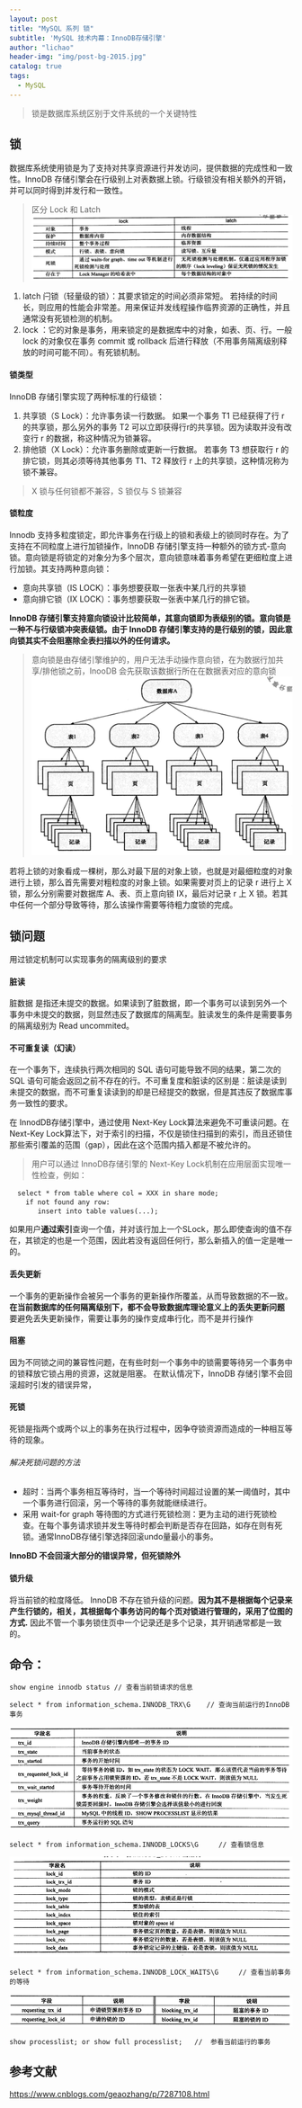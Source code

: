 ```yaml
---
layout: post
title: "MySQL 系列 锁"
subtitle: 'MySQL 技术内幕：InnoDB存储引擎'
author: "lichao"
header-img: "img/post-bg-2015.jpg"
catalog: true
tags:
  - MySQL
---
```


> 锁是数据库系统区别于文件系统的一个关键特性

## 锁
数据库系统使用锁是为了支持对共享资源进行并发访问，提供数据的完成性和一致性。InnoDB 存储引擎会在行级别上对表数据上锁。行级锁没有相关额外的开销，并可以同时得到并发行和一致性。

> 区分 Lock 和 Latch
![存储概览](/img/mysql/lock.png)
1. latch 闩锁（轻量级的锁）：其要求锁定的时间必须非常短。 若持续的时间长，则应用的性能会非常差。用来保证并发线程操作临界资源的正确性，并且通常没有死锁检测的机制。
2. lock ：它的对象是事务，用来锁定的是数据库中的对象，如表、页、行。一般 lock 的对象仅在事务 commit 或 rollback 后进行释放（不用事务隔离级别释放的时间可能不同）。有死锁机制。

#### 锁类型
InnoDB 存储引擎实现了两种标准的行级锁：
1. 共享锁（S Lock）：允许事务读一行数据。 如果一个事务 T1 已经获得了行 r 的共享锁，那么另外的事务 T2 可以立即获得行r的共享锁。因为读取并没有改变行 r 的数据，称这种情况为锁兼容。
2. 排他锁（X Lock）：允许事务删除或更新一行数据。 若事务 T3 想获取行 r 的排它锁，则其必须等待其他事务 T1、T2 释放行 r 上的共享锁，这种情况称为锁不兼容。

> X 锁与任何锁都不兼容，S 锁仅与 S 锁兼容

#### 锁粒度
Innodb 支持多粒度锁定，即允许事务在行级上的锁和表级上的锁同时存在。为了支持在不同粒度上进行加锁操作，InnoDB 存储引擎支持一种额外的锁方式-意向锁。意向锁是将锁定的对象分为多个层次，意向锁意味着事务希望在更细粒度上进行加锁。其支持两种意向锁：        
* 意向共享锁（IS LOCK）：事务想要获取一张表中某几行的共享锁
* 意向排它锁（IX LOCK）：事务想要获取一张表中某几行的排它锁。

**InnoDB 存储引擎支持意向锁设计比较简单，其意向锁即为表级别的锁。意向锁是一种不与行级锁冲突表级锁。由于 InnoDB 存储引擎支持的是行级别的锁，因此意向锁其实不会阻塞除全表扫描以外的任何请求。** 

> 意向锁是由存储引擎维护的，用户无法手动操作意向锁，在为数据行加共享/排他锁之前，InooDB 会先获取该数据行所在在数据表对应的意向锁
![存储概览](/img/mysql/Ilock.png)

若将上锁的对象看成一棵树，那么对最下层的对象上锁，也就是对最细粒度的对象进行上锁，那么首先需要对粗粒度的对象上锁。如果需要对页上的记录 r 进行上 X 锁，那么分别需要对数据库 A、表、页上意向锁 IX，最后对记录 r 上 X 锁。若其中任何一个部分导致等待，那么该操作需要等待粗力度锁的完成。

## 锁问题
用过锁定机制可以实现事务的隔离级别的要求

#### 脏读
脏数据 是指还未提交的数据。如果读到了脏数据，即一个事务可以读到另外一个事务中未提交的数据，则显然违反了数据库的隔离型。脏读发生的条件是需要事务的隔离级别为 Read uncommited。

#### 不可重复读（幻读）
在一个事务下，连续执行两次相同的 SQL 语句可能导致不同的结果，第二次的 SQL 语句可能会返回之前不存在的行。不可重复度和脏读的区别是：脏读是读到未提交的数据，而不可重复读读到的却是已经提交的数据，但是其违反了数据库事务一致性的要求。

在 InnodDB存储引擎中，通过使用 Next-Key Lock算法来避免不可重读问题。在 Next-Key Lock算法下，对于索引的扫描，不仅是锁住扫描到的索引，而且还锁住那些索引覆盖的范围（gap），因此在这个范围内插入都是不被允许的。

> 用户可以通过 InnoDB存储引擎的 Next-Key Lock机制在应用层面实现唯一性检查，例如：   
```  
  select * from table where col = XXX in share mode;      
    if not found any row:     
       insert into table values(...);      
```

如果用户**通过索引**查询一个值，并对该行加上一个SLock，那么即使查询的值不存在，其锁定的也是一个范围，因此若没有返回任何行，那么新插入的值一定是唯一的。   
       

#### 丢失更新
一个事务的更新操作会被另一个事务的更新操作所覆盖，从而导致数据的不一致。     
**在当前数据库的任何隔离级别下，都不会导致数据库理论意义上的丢失更新问题**    
要避免丢失更新操作，需要让事务的操作变成串行化，而不是并行操作

#### 阻塞
因为不同锁之间的兼容性问题，在有些时刻一个事务中的锁需要等待另一个事务中的锁释放它锁占用的资源，这就是阻塞。
在默认情况下，InnoDB 存储引擎不会回滚超时引发的错误异常，

#### 死锁
死锁是指两个或两个以上的事务在执行过程中，因争夺锁资源而造成的一种相互等待的现象。   

###### 解决死锁问题的方法
* 超时：当两个事务相互等待时，当一个等待时间超过设置的某一阈值时，其中一个事务进行回滚，另一个等待的事务就能继续进行。
* 采用 wait-for graph 等待图的方式进行死锁检测：更为主动的进行死锁检查。在每个事务请求锁并发生等待时都会判断是否存在回路，如存在则有死锁。通常InnoDB存储引擎选择回滚undo量最小的事务。

**InnoBD 不会回滚大部分的错误异常，但死锁除外**

#### 锁升级
将当前锁的粒度降低。
InnoDB 不存在锁升级的问题。**因为其不是根据每个记录来产生行锁的，相关，其根据每个事务访问的每个页对锁进行管理的，采用了位图的方式.** 因此不管一个事务锁住页中一个记录还是多个记录，其开销通常都是一致的。

## 命令：
```
show engine innodb status // 查看当前锁请求的信息
```

```
select * from information_schema.INNODB_TRX\G    // 查询当前运行的InnoDB事务
```
![存储概览](/img/mysql/rax.png)

```
select * from information_schema.INNODB_LOCKS\G     // 查看锁信息
```
![存储概览](/img/mysql/lock_rac.png)

```
select * from information_schema.INNODB_LOCK_WAITS\G     // 查看当前事务的等待
```
![存储概览](/img/mysql/lock_wait.png)

```
show processlist; or show full processlist;   //  参看当前运行的事务
```


## 参考文献
https://www.cnblogs.com/geaozhang/p/7287108.html